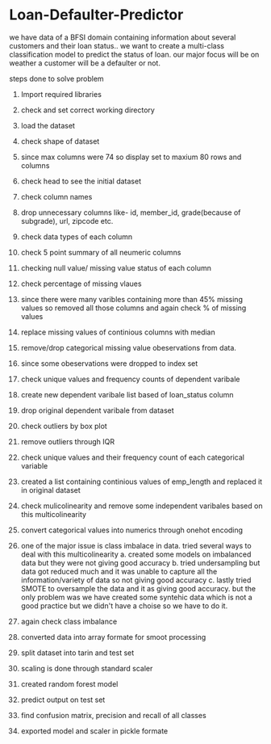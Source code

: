 # Loan-Defaulter-Predictor
we have data of a BFSI domain containing information about several customers and their loan status.. we want to create a multi-class classification model to predict the status of loan. our major focus will be on weather a customer will be a defaulter or not.

steps done to solve problem

1. Import required libraries
2. check and set correct working directory
3. load the dataset
4. check shape of dataset
5. since max columns were 74 so display set to maxium 80 rows and columns
6. check head to see the initial dataset
7. check column names
8. drop unnecessary columns like- id, member_id, grade(because of subgrade), url, zipcode etc.
9. check data types of each column
10. check 5 point summary of all neumeric columns
11. checking null value/ missing value status of each column
12. check percentage of missing vlaues
13. since there were many varibles containing more than 45% missing values so removed all those columns and again check % of missing values
14. replace missing values of continious columns with median
15. remove/drop categorical missing value obeservations from data.
16. since some obeservations were dropped to index set
17. check unique values and frequency counts of dependent varibale
18. create new dependent varibale list based of loan_status column
19. drop original dependent varibale from dataset
20. check outliers by box plot
21. remove outliers through IQR
22. check unique values and their frequency count of each categorical variable
23. created a list containing continious values of emp_length and replaced it in original dataset
24. check mulicolinearity and remove some independent varibales based on this multicolinearity
25. convert categorical values into numerics through onehot encoding
26. one of the major issue is class imbalace in data. tried several ways to deal with this multicolinearity
    a. created some models on imbalanced data but they were not giving good accuracy
    b. tried undersampling but data got reduced much and it was unable to capture all the information/variety of data so not giving good accuracy
    c. lastly tried SMOTE to oversample the data and it as giving good accuracy. but the only problem was we have created some syntehic data which is not a good practice but we didn't have a choise so we have to do it.
    
27. again check class imbalance
28. converted data into array formate for smoot processing
29. split dataset into tarin and test set
30. scaling is done through standard scaler
31. created random forest model
32. predict output on test set
33. find confusion matrix, precision and recall of all classes
34. exported model and scaler in pickle formate
